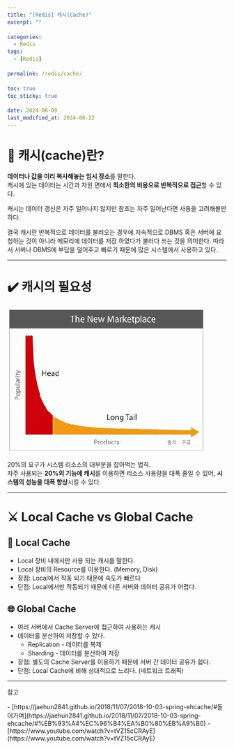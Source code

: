 ```yaml
---
title: "[Redis] 캐시(Cache)"
excerpt: ""

categories:
  - Redis
tags:
  - [Redis]

permalink: /redis/cache/

toc: true
toc_sticky: true

date: 2024-08-09
last_modified_at: 2024-08-22
---
```

# 🔎 캐시(cache)란?
**데이터나 값을 미리 복사해놓는 임시 장소**를 말한다.  
캐시에 있는 데이터는 시간과 자원 면에서 **최소한의 비용으로 반복적으로 접근**할 수 있다.

캐시는 데이터 갱신은 자주 일어나지 않지만 참조는 자주 일어난다면 사용을 고려해볼만 하다.

결국 캐시란 반복적으로 데이터를 불러오는 경우에 지속적으로 DBMS 혹은 서버에 요청하는 것이 아니라 메모리에 데이터를 저장 하였다가 불러다 쓰는 것을 의미한다. 따라서 서버나 DBMS에 부담을 덜어주고 빠르기 때문에 많은 시스템에서 사용하고 있다. 

---

# ✔️ 캐시의 필요성
![long-tail](/assets/images/posts_img/server/cache/long-tail.jpeg)

20%의 요구가 시스템 리소스의 대부분을 잡아먹는 법칙.  
자주 사용되는 **20%의 기능에 캐시**를 이용하면 리소스 사용량을 대폭 줄일 수 있어, **시스템의 성능을 대폭 향상**시킬 수 있다.

---

# ⚔️ Local Cache vs Global Cache
## 💾 Local Cache
- Local 장비 내에서만 사용 되는 캐시를 말한다.
- Local 장비의 Resource를 이용한다. (Memory, Disk)
- 장점: Local에서 작동 되기 때문에 속도가 빠르다
- 단점: Local에서만 작동되기 때문에 다른 서버와 데이터 공유가 어렵다.

## 🌐 Global Cache
- 여러 서버에서 Cache Server에 접근하여 사용하는 캐시
- 데이터를 분산하여 저장할 수 있다.
  - Replication - 데이터를 복제
  - Sharding - 데이터를 분산하여 저장
- 장점: 별도의 Cache Server를 이용하기 때문에 서버 간 데이터 공유가 쉽다.
- 단점: Local Cache에 비해 상대적으로 느리다. (네트워크 트래픽)

---

<p class="ref">참고</p>
- [https://jaehun2841.github.io/2018/11/07/2018-10-03-spring-ehcache/#들어가며](https://jaehun2841.github.io/2018/11/07/2018-10-03-spring-ehcache/#%EB%93%A4%EC%96%B4%EA%B0%80%EB%A9%B0)
- [https://www.youtube.com/watch?v=tVZ15cCRAyE](https://www.youtube.com/watch?v=tVZ15cCRAyE)

